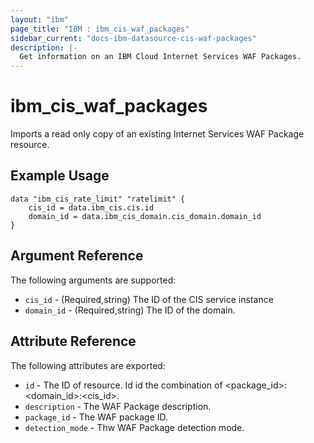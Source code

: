 ```yaml
---
layout: "ibm"
page_title: "IBM : ibm_cis_waf_packages"
sidebar_current: "docs-ibm-datasource-cis-waf-packages"
description: |-
  Get information on an IBM Cloud Internet Services WAF Packages.
---
```


# ibm_cis_waf_packages

Imports a read only copy of an existing Internet Services WAF Package resource.

## Example Usage

```hcl
data "ibm_cis_rate_limit" "ratelimit" {
    cis_id = data.ibm_cis.cis.id
    domain_id = data.ibm_cis_domain.cis_domain.domain_id
}
```

## Argument Reference

The following arguments are supported:

- `cis_id` - (Required,string) The ID of the CIS service instance
- `domain_id` - (Required,string) The ID of the domain.

## Attribute Reference

The following attributes are exported:

- `id` - The ID of resource. Id id the combination of <package_id>:<domain_id>:<cis_id>.
- `description` - The WAF Package description.
- `package_id` - The WAF package ID.
- `detection_mode` - Thw WAF Package detection mode.
